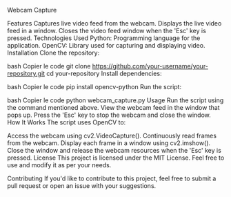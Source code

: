 
Webcam Capture 

Features
Captures live video feed from the webcam.
Displays the live video feed in a window.
Closes the video feed window when the 'Esc' key is pressed.
Technologies Used
Python: Programming language for the application.
OpenCV: Library used for capturing and displaying video.
Installation
Clone the repository:

bash
Copier le code
git clone https://github.com/your-username/your-repository.git
cd your-repository
Install dependencies:

bash
Copier le code
pip install opencv-python
Run the script:

bash
Copier le code
python webcam_capture.py
Usage
Run the script using the command mentioned above.
View the webcam feed in the window that pops up.
Press the 'Esc' key to stop the webcam and close the window.
How It Works
The script uses OpenCV to:

Access the webcam using cv2.VideoCapture().
Continuously read frames from the webcam.
Display each frame in a window using cv2.imshow().
Close the window and release the webcam resources when the 'Esc' key is pressed.
License
This project is licensed under the MIT License. Feel free to use and modify it as per your needs.

Contributing
If you'd like to contribute to this project, feel free to submit a pull request or open an issue with your suggestions.

